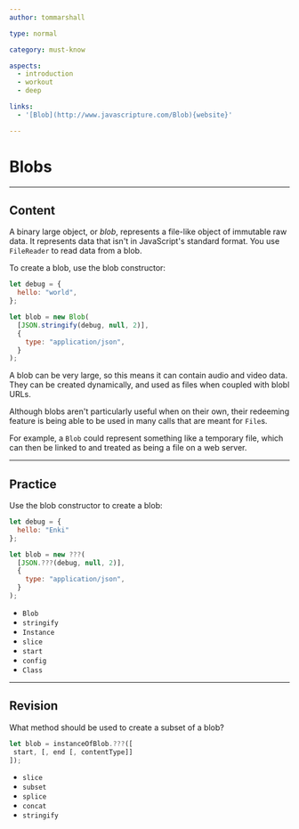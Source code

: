 ```yaml
---
author: tommarshall

type: normal

category: must-know

aspects:
  - introduction
  - workout
  - deep

links:
  - '[Blob](http://www.javascripture.com/Blob){website}'

---
```


# Blobs

---
## Content

A binary large object, or *blob*, represents a file-like object of immutable raw data. It represents data that isn't in JavaScript's standard format. You use `FileReader` to read data from a blob.

To create a blob, use the blob constructor:
```javascript
let debug = {
  hello: "world",
};

let blob = new Blob(
  [JSON.stringify(debug, null, 2)],
  {
    type: "application/json",
  }
);
```

A blob can be very large, so this means it can contain audio and video data. They can be created dynamically, and used as files when coupled with blobl URLs.

Although blobs aren't particularly useful when on their own, their redeeming feature is being able to be used in many calls that are meant for `File`s.

For example, a `Blob` could represent something like a temporary file, which can then be linked to and treated as being a file on a web server.

---
## Practice

Use the blob constructor to create a blob:

```javascript
let debug = {
  hello: "Enki"
};

let blob = new ???(
  [JSON.???(debug, null, 2)],
  {
    type: "application/json",
  }
);
```


* `Blob`
* `stringify`
* `Instance`
* `slice`
* `start`
* `config`
* `Class`

---
## Revision

What method should be used to create a subset of a blob?
```javascript
let blob = instanceOfBlob.???([
 start, [, end [, contentType]]
]);
```

* `slice`
* `subset`
* `splice`
* `concat`
* `stringify`